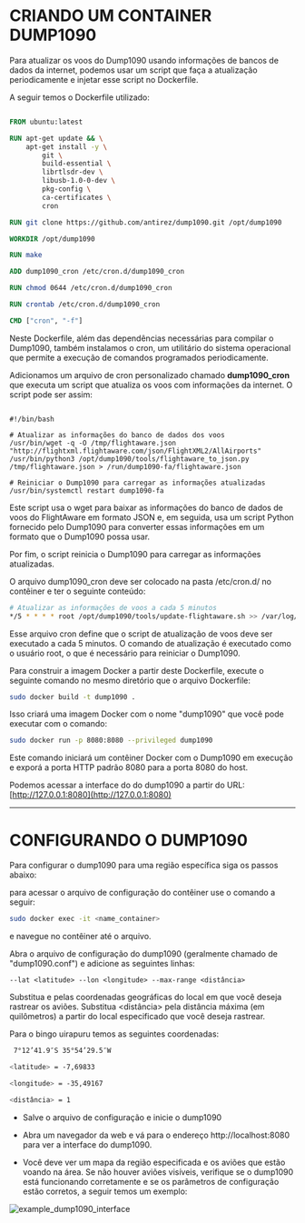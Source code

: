 # CRIANDO UM CONTAINER DUMP1090


Para atualizar os voos do Dump1090 usando informações de bancos de dados da internet, podemos usar um script que faça a atualização periodicamente e injetar esse script no Dockerfile.

A seguir temos o Dockerfile utilizado:

```Dockerfile

FROM ubuntu:latest

RUN apt-get update && \
    apt-get install -y \
        git \
        build-essential \
        librtlsdr-dev \
        libusb-1.0-0-dev \
        pkg-config \
        ca-certificates \
        cron

RUN git clone https://github.com/antirez/dump1090.git /opt/dump1090

WORKDIR /opt/dump1090

RUN make

ADD dump1090_cron /etc/cron.d/dump1090_cron

RUN chmod 0644 /etc/cron.d/dump1090_cron

RUN crontab /etc/cron.d/dump1090_cron

CMD ["cron", "-f"]
```

Neste Dockerfile, além das dependências necessárias para compilar o Dump1090, também instalamos o cron, um utilitário do sistema operacional que permite a execução de comandos programados periodicamente.

Adicionamos um arquivo de cron personalizado chamado **dump1090_cron** que executa um script que atualiza os voos com informações da internet. O script pode ser assim:

```shellscript

#!/bin/bash

# Atualizar as informações do banco de dados dos voos
/usr/bin/wget -q -O /tmp/flightaware.json "http://flightxml.flightaware.com/json/FlightXML2/AllAirports"
/usr/bin/python3 /opt/dump1090/tools/flightaware_to_json.py /tmp/flightaware.json > /run/dump1090-fa/flightaware.json

# Reiniciar o Dump1090 para carregar as informações atualizadas
/usr/bin/systemctl restart dump1090-fa
```

Este script usa o wget para baixar as informações do banco de dados de voos do FlightAware em formato JSON e, em seguida, usa um script Python fornecido pelo Dump1090 para converter essas informações em um formato que o Dump1090 possa usar.

Por fim, o script reinicia o Dump1090 para carregar as informações atualizadas.

O arquivo dump1090_cron deve ser colocado na pasta /etc/cron.d/ no contêiner e ter o seguinte conteúdo:

```bash
# Atualizar as informações de voos a cada 5 minutos
*/5 * * * * root /opt/dump1090/tools/update-flightaware.sh >> /var/log/dump1090.log 2>&1
```
Esse arquivo cron define que o script de atualização de voos deve ser executado a cada 5 minutos. O comando de atualização é executado como o usuário root, o que é necessário para reiniciar o Dump1090.

Para construir a imagem Docker a partir deste Dockerfile, execute o seguinte comando no mesmo diretório que o arquivo Dockerfile:

```bash
sudo docker build -t dump1090 .
```
Isso criará uma imagem Docker com o nome "dump1090" que você pode executar com o comando:

```bash
sudo docker run -p 8080:8080 --privileged dump1090
```
Este comando iniciará um contêiner Docker com o Dump1090 em execução e exporá a porta HTTP padrão 8080 para a porta 8080 do host.

Podemos acessar a interface do do dump1090  a partir do URL: [http://127.0.0.1:8080](http://127.0.0.1:8080)

-------------------

# CONFIGURANDO O DUMP1090

Para configurar o dump1090 para uma região específica siga os passos abaixo:

para acessar o arquivo de configuração do contêiner use o comando a seguir:
 
 ```bash
 sudo docker exec -it <name_container>
 ```
 e navegue no contêiner até o arquivo.

 Abra o arquivo de configuração do dump1090 (geralmente chamado de "dump1090.conf") e adicione as seguintes linhas:
 
 ```
 --lat <latitude> --lon <longitude> --max-range <distância>
 ```
 Substitua <latitude> e <longitude> pelas coordenadas geográficas do local em que você deseja rastrear os aviões. Substitua <distância> pela distância máxima (em quilômetros) a partir do local especificado que você deseja rastrear.

Para o bingo uirapuru temos as seguintes coordenadas: 

```bash
 7°12’41.9″S 35°54’29.5″W
```     
    
```bash
<latitude> = -7,69833
```

```bash
<longitude> = -35,49167
```

```bash
<distância> = 1
```

- Salve o arquivo de configuração e inicie o dump1090

- Abra um navegador da web e vá para o endereço http://localhost:8080 para ver a interface do dump1090.

- Você deve ver um mapa da região especificada e os aviões que estão voando na área. Se não houver aviões visíveis, verifique se o dump1090 está funcionando corretamente e se os parâmetros de configuração estão corretos, a seguir temos um exemplo:

![example_dump1090_interface](https://global.discourse-cdn.com/business5/uploads/flightaware/original/3X/a/7/a7d97bcf00180bbcb7488fc5a7a955b0d18ff024.png)
